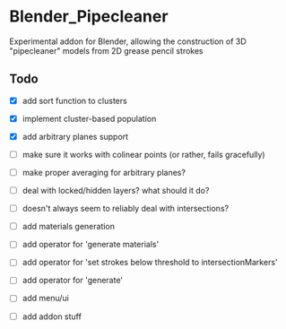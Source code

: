 # Blender_Pipecleaner
Experimental addon for Blender, allowing the construction of 3D "pipecleaner" models from 2D grease pencil strokes



## Todo

- [x] add sort function to clusters
- [x] implement cluster-based population
- [x] add arbitrary planes support
- [ ] make sure it works with colinear points (or rather, fails gracefully)
- [ ] make proper averaging for arbitrary planes?
- [ ] deal with locked/hidden layers? what should it do?
- [ ] doesn't always seem to reliably deal with intersections?
- [ ] add materials generation
- [ ] add operator for 'generate materials'
- [ ] add operator for 'set strokes below threshold to intersectionMarkers'
- [ ] add operator for 'generate'
- [ ] add menu/ui
- [ ] add addon stuff



